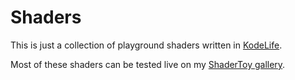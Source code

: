 Shaders
=======

This is just a collection of playground shaders written in [KodeLife](https://hexler.net/software/kodelife/).

Most of these shaders can be tested live on my [ShaderToy gallery](https://www.shadertoy.com/user/bitnenfer).

